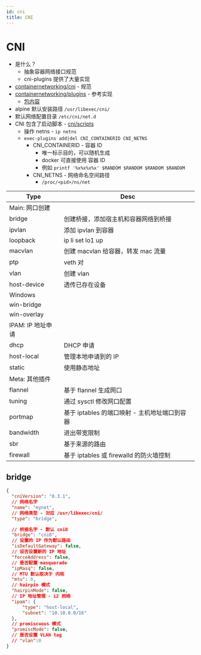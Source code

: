 ```yaml
---
id: cni
title: CNI
---
```


# CNI

- 是什么？
  - 抽象容器网络接口规范
  - cni-plugins 提供了大量实现
- [containernetworking/cni](https://github.com/containernetworking/cni) - 规范
- [containernetworking/plugins](https://github.com/containernetworking/plugins) - 参考实现
  - [包内容](https://pkgs.alpinelinux.org/contents?branch=edge&name=cni-plugins&arch=x86_64&repo=community)
- alpine 默认安装路径 `/usr/libexec/cni/`
- 默认网络配置目录 `/etc/cni/net.d`
- CNI 包含了启动脚本 - [cni/scripts](https://github.com/containernetworking/cni/tree/master/scripts)
  - 操作 netns - `ip netns`
  - `exec-plugins add|del CNI_CONTAINERID CNI_NETNS`
    - CNI_CONTAINERID - 容器 ID
      - 唯一标示目的，可以随机生成
      - docker 可直接使用 容器 ID
      - 例如 `printf '%x%x%x%x' $RANDOM $RANDOM $RANDOM $RANDOM`
    - CNI_NETNS - 网络命名空间路径
      - `/proc/<pid>/ns/net`

| Type           | Desc                                          |
| ----------------- | --------------------------------------------- |
| Main: 网口创建    |
| bridge            | 创建桥接，添加宿主机和容器网络到桥接          |
| ipvlan            | 添加 ipvlan 到容器                            |
| loopback          | ip li set lo1 up                              |
| macvlan           | 创建 macvlan 给容器，转发 mac 流量            |
| ptp               | veth 对                                       |
| vlan              | 创建 vlan                                     |
| host-device       | 透传已存在设备                                |
| Windows           |
| win-bridge        |
| win-overlay       |
| IPAM: IP 地址申请 |
| dhcp              | DHCP 申请                                     |
| host-local        | 管理本地申请到的 IP                           |
| static            | 使用静态地址                                  |
| Meta: 其他插件    |
| flannel           | 基于 flannel 生成网口                         |
| tuning            | 通过 sysctl 修改网口配置                      |
| portmap           | 基于 iptables 的端口映射 - 主机地址端口到容器 |
| bandwidth         | 进出带宽限制                                  |
| sbr               | 基于来源的路由                                |
| firewall          | 基于 iptables 或 firewalld 的防火墙控制       |

## bridge

```json
{
  "cniVersion": "0.3.1",
  // 网络名字
  "name": "mynet",
  // 网络类型 - 对应 /usr/libexec/cni/
  "type": "bridge",

  // 桥接名字 - 默认 cni0
  "bridge": "cni0",
  // 设置的 IP 作为默认路由
  "isDefaultGateway": false,
  // 设否设置新的 IP 地址
  "forceAddress": false,
  // 是否配置 masquerade
  "ipMasq": false,
  // MTU 默认取决于 内核
  "mtu": 0,
  // hairpin 模式
  "hairpinMode": false,
  // IP 地址管理 - L2 网络
  "ipam": {
      "type": "host-local",
      "subnet": "10.10.0.0/16"
  },
  // promiscuous 模式
  "promiscMode": false,
  // 是否设置 VLAN tag
  // "vlan":0
}
```
